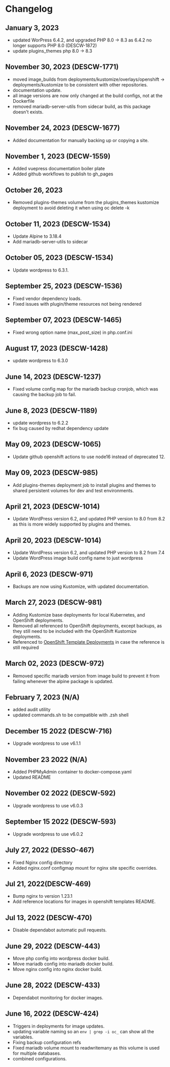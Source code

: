 # Changelog
## January 3, 2023 
- updated WorPress 6.4.2, and upgraded PHP 8.0 -> 8.3 as 6.4.2 no longer supports PHP 8.0 (DESCW-1872)
- update plugins_themes php 8.0 -> 8.3

## November 30, 2023 (DESCW-1771)
- moved image_builds from deployments/kustomize/overlays/openshift -> deployments/kustomize to be consistent with other repositories.
- documentation update.
- all image versions are now only changed at the build configs, not at the Dockerfile
- removed mariadb-server-utils from sidecar build, as this package doesn't exists.


## November 24, 2023 (DESCW-1677)
- Added documentation for manually backing up or copying a site.

## November 1, 2023 (DECW-1559)
- Added vuepress documentation boiler plate
- Added github workflows to publish to gh_pages

## October 26, 2023
- Removed plugins-themes volume from the plugins_themes kustomize deployment to avoid deleting it when using oc delete -k

## October 11, 2023 (DESCW-1534)
- Update Alpine to 3.18.4
- Add mariadb-server-utils to sidecar

## October 05, 2023 (DESCW-1534)
- Update wordpress to 6.3.1.

## September 25, 2023 (DESCW-1536)
- Fixed vendor dependency loads.
- Fixed issues with plugin/theme resources not being rendered
## September 07, 2023 (DESCW-1465)
- Fixed wrong option name (max_post_size) in php.conf.ini
## August 17, 2023 (DESCW-1428)
- update wordpress to 6.3.0
## June 14, 2023 (DESCW-1237)
- Fixed volume config map for the mariadb backup cronjob, which was causing the backup job to fail.

## June 8, 2023 (DESCW-1189)
- update wordpress to 6.2.2
- fix bug caused by redhat dependency update
## May 09, 2023 (DESCW-1065)
- Update github openshift actions to use node16 instead of deprecated 12.
## May 09, 2023 (DESCW-985)
- Add plugins-themes deployment job to install plugins and themes to shared persistent volumes for dev and test environments.

## April 21, 2023 (DESCW-1014)
- Update WordPress version 6.2, and updated PHP version to 8.0 from 8.2 as this is more widely supported by plugins and themes.

## April 20, 2023 (DESCW-1014)
- Update WordPress version 6.2, and updated PHP version to 8.2 from 7.4
- Update WordPress image build config name to just wordpress

## April 6, 2023 (DESCW-971)
- Backups are now using Kustomize, with updated documentation.

## March 27, 2023 (DESCW-981)
- Adding Kustomize base deployments for local Kubernetes, and OpenShift deployments.
- Removed all referenced to OpenShift deployments, except backups, as they still need to be included with the OpenShift Kustomize deployments.
- Referenced to [OpenShift Template Deployments](https://github.com/bcgov/wordpress/tree/bb8fd6066bcc2087605c50f941b8b906dc0e9b61/openshift/templates) in case the reference is still required

## March 02, 2023 (DESCW-972)
- Removed specific mariadb version from image build to prevent it from failing whenever the alpine package is updated.

## February 7, 2023 (N/A)
- added audit utility
- updated commands.sh to be compatible with .zsh shell

## December 15 2022 (DESCW-716)
- Upgrade wordpress to use v6.1.1

## November 23 2022 (N/A)
- Added PHPMyAdmin container to docker-compose.yaml
- Updated README

## November 02 2022 (DESCW-592)
- Upgrade wordpress to use v6.0.3

## September 15 2022 (DESCW-593)
- Upgrade wordpress to use v6.0.2

## July 27, 2022 (DESSO-467)
- Fixed Nginx config directory
- Added nginx.conf configmap mount for nginx site specific overrides.

## Jul 21, 2022(DESCW-469)
- Bump nginx to version 1.23.1
- Add reference locations for images in openshift templates README.

## Jul 13, 2022 (DESCW-470)
- Disable dependabot automatic pull requests.

## June 29, 2022 (DESCW-443)
- Move php config into wordpress docker build.
- Move mariadb config into mariadb docker build.
- Move nginx config into nginx docker build.

## June 28, 2022 (DESCW-433)
- Dependabot monitoring for docker images.

## June 16, 2022 (DESCW-424)
- Triggers in deployments for image updates.
- updating variable naming so an `env | grep -i oc_` can show all the variables.
- Fixing backup configuration refs
- Fixed mariadb volume mount to readwritemany as this volume is used for multiple databases.
- combined configurations.
